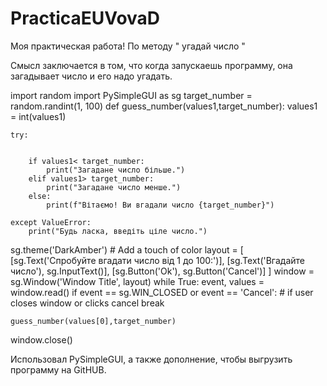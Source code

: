# PracticaEUVovaD
Моя практическая работа! По методу " угадай число " 

Смысл заключается в том, что когда запускаешь программу, она загадывает число и его надо угадать.

import random
import PySimpleGUI as sg
target_number = random.randint(1, 100)
def guess_number(values1,target_number):
    values1 = int(values1)


    try:


        if values1< target_number:
            print("Загадане число більше.")
        elif values1> target_number:
            print("Загадане число менше.")
        else:
            print(f"Вітаємо! Ви вгадали число {target_number}")

    except ValueError:
        print("Будь ласка, введіть ціле число.")

sg.theme('DarkAmber')   # Add a touch of color
layout = [  [sg.Text('Спробуйте вгадати число від 1 до 100:')],
            [sg.Text('Вгадайте число'), sg.InputText()],
            [sg.Button('Ok'), sg.Button('Cancel')] ]
window = sg.Window('Window Title', layout)
while True:
    event, values = window.read()
    if event == sg.WIN_CLOSED or event == 'Cancel': # if user closes window or clicks cancel
        break

    guess_number(values[0],target_number)


window.close()


Использовал PySimpleGUI, а также дополнение, чтобы выгрузить программу на GitHUB.
